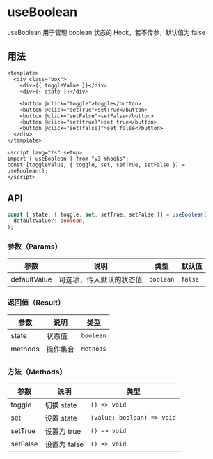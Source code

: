 # useBoolean

useBoolean 用于管理 boolean 状态的 Hook，若不传参，默认值为 false

## 用法

```vue
<template>
  <div class="box">
    <div>{{ toggleValue }}</div>
    <div>{{ state }}</div>

    <button @click="toggle">toggle</button>
    <button @click="setTrue">setTrue</button>
    <button @click="setFalse">setFalse</button>
    <button @click="set(true)">set true</button>
    <button @click="set(false)">set false</button>
  </div>
</template>

<script lang="ts" setup>
import { useBoolean } from "v3-mhooks";
const [toggleValue, { toggle, set, setTrue, setFalse }] = useBoolean();
</script>
```

## API

```typescript
const [ state, { toggle, set, setTrue, setFalse }] = useBoolean(
  defaultValue?: boolean,
);
```

### 参数（Params）

| 参数         | 说明                     | 类型      | 默认值  |
| ------------ | ------------------------ | --------- | ------- |
| defaultValue | 可选项，传入默认的状态值 | `boolean` | `false` |

### 返回值（Result）

| 参数    | 说明     | 类型      |
| ------- | -------- | --------- |
| state   | 状态值   | `boolean` |
| methods | 操作集合 | `Methods` |

### 方法（Methods）

| 参数     | 说明         | 类型                       |
| -------- | ------------ | -------------------------- |
| toggle   | 切换 state   | `() => void`               |
| set      | 设置 state   | `(value: boolean) => void` |
| setTrue  | 设置为 true  | `() => void`               |
| setFalse | 设置为 false | `() => void`               |
